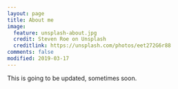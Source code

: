 ```yaml
---
layout: page
title: About me
image:
  feature: unsplash-about.jpg
  credit: Steven Roe on Unsplash
  creditlink: https://unsplash.com/photos/eet272G6r88
comments: false
modified: 2019-03-17
---
```


This is going to be updated, sometimes soon.